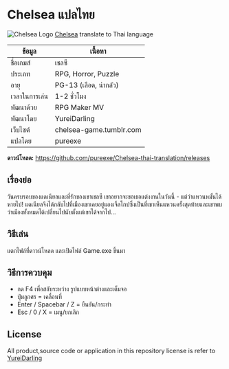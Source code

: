 # Chelsea แปลไทย
![Chelsea Logo](http://www.mx7.com/i/bd4/5nrISC.png)
[Chelsea](http://rpgmaker.net/games/8352/) translate to Thai language

| ข้อมูล          | เนื้อหา                  |
| ------------- | ----------------------- |
| ชื่อเกมส์        | เชลซี                    |
| ประเภท        | RPG, Horror, Puzzle     |
| อายุ           | PG-13 (เลือด, น่ากลัว)     |
| เวลาในการเล่น   | 1-2 ชั่วโมง               |
| พัฒนาด้วย      | RPG Maker MV            |
| พัฒนาโดย      | YureiDarling            |
| เว็บไซต์        | chelsea-game.tumblr.com |
| แปลโดย       | pureexe                 |

**ดาวน์โหลด:** https://github.com/pureexe/Chelsea-thai-translation/releases

## เรื่องย่อ
วันครบรอบของแดเนียลและที่รักของเขาเชลซี เขาอยากจะขอเธอแต่งงานในวันนี้ - แต่ว่าแหวนหมั้นได้หายไป! แดเนียลจึงได้กลับไปที่เมืองเขาเคยอยู่แองเจิ้ลโกปซึ่งเป็นที่เขาเห็นแหวนครั้งสุดท้ายและเขาพบว่าเมืองทั้งหมดได้เปลี่ยนไปนับตั้งแต่เขาได้จากไป…

## วิธีเล่น
แตกไฟล์ที่ดาวน์โหลด และเปิดไฟล์ Game.exe ขึ้นมา

## วิธีการควบคุม
- กด F4 เพื่อสลับระหว่าง รูปแบบหน้าต่างและเต็มจอ
- ปุ่มลูกศร = เคลื่อนที่
- Enter / Spacebar / Z = ยืนยัน/กระทำ
- Esc / 0 / X = เมนู/ยกเลิก

## License
All product,source code or application in this repository license is refer to [YureiDarling](http://rpgmaker.net/users/YureiDarling/)
